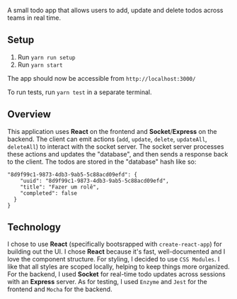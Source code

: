 A small todo app that allows users to add, update and delete todos across teams in real time.

## Setup

1. Run `yarn run setup`
2. Run `yarn start`

The app should now be accessible from `http://localhost:3000/`

To run tests, run `yarn test` in a separate terminal.

## Overview

This application uses **React** on the frontend and **Socket**/**Express** on the backend. The client can emit actions (`add`, `update`, `delete`, `updateAll`, `deleteAll`) to interact with the socket server. The socket server processes these actions and updates the "database", and then sends a response back to the client. The todos are stored in the "database" hash like so:

```
"8d9f99c1-9873-4db3-9ab5-5c88acd09efd": {
    "uuid": "8d9f99c1-9873-4db3-9ab5-5c88acd09efd",
    "title": "Fazer um rolê",
    "completed": false
  }
}
```

## Technology

I chose to use **React** (specifically bootsrapped with `create-react-app`) for building out the UI. I chose **React** because it's fast, well-documented and I love the component structure. For styling, I decided to use `CSS Modules`. I like that all styles are scoped locally, helping to keep things more organized. For the backend, I used **Socket** for real-time todo updates across sessions with an **Express** server. As for testing, I used `Enzyme` and `Jest` for the frontend and `Mocha` for the backend.
